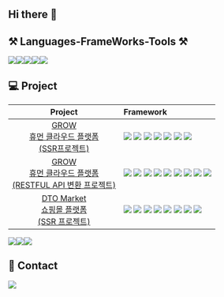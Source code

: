## Hi there 👋

## ⚒️ Languages-FrameWorks-Tools ⚒️ 
<div style="display: flex; align-items: flex-start;">
   <img src="https://skillicons.dev/icons?i=js,html,css,bootstrap,jquery">
   <img src="https://skillicons.dev/icons?i=java,spring&theme=light">
   <img src="https://skillicons.dev/icons?i=gradle,mysql,postman,aws">
   <img src="https://skillicons.dev/icons?i=idea,vscode,ps,ai,xd,git,github">
   <a href="https://flat-record-041.notion.site/f37f51d2bc184c54bebf4e22df4d36ba?pvs=4" target="_blank" >
      <img src="https://skillicons.dev/icons?i=notion">
   </a>
</div>

 <!--
  [![My Skills](https://skillicons.dev/icons?i=js,html,css,bootstrap,jquery)](https://skillicons.dev)
  [![My Skills](https://skillicons.dev/icons?i=java,spring&theme=light)](https://skillicons.dev)
  [![My Skills](https://skillicons.dev/icons?i=gradle,mysql,postman,aws)](https://skillicons.dev)
  [![My Skills](https://skillicons.dev/icons?i=idea,vscode,ps,ai,xd,git,github,notion)](https://skillicons.dev)
 -->


## 💻 Project
|Project|Framework|
|:----:|:-----|
|<a href="https://github.com/yuzusim/project-grow" target="_blank">GROW<br>휴먼 클라우드 플랫폼<br>(SSR프로젝트)</a>|<img src="https://img.shields.io/badge/spring boot-00DD00?style=flat&logo=spring boot&logoColor=white"> <img src="https://img.shields.io/badge/HTML5-E34F26?style=flat&logo=HTML5&logoColor=white"> <img src="https://img.shields.io/badge/CSS3-1572B6?style=flat&logo=CSS3&logoColor=white"> <img src="https://img.shields.io/badge/bootstrap-7952B3?style=flate&logo=bootstrap&logoColor=white"> <img src="https://img.shields.io/badge/javascript-F7DF1E?style=flat&logo=javascript&logoColor=white"> <img src="https://img.shields.io/badge/jquery-0769AD?style=flat&logo=jquery&logoColor=white"> <img src="https://img.shields.io/badge/Java-F46D01?style=flat&logo=OpenJDK&logoColor=white"/>|
|<a href="https://github.com/yuzusim/spring-grow-restapi" target="_blank">GROW<br>휴먼 클라우드 플랫폼<br>(RESTFUL API 변환 프로젝트)</a>|<img src="https://img.shields.io/badge/spring boot-00DD00?style=flat&logo=spring boot&logoColor=white"> <img src="https://img.shields.io/badge/HTML5-E34F26?style=flat&logo=HTML5&logoColor=white"> <img src="https://img.shields.io/badge/CSS3-1572B6?style=flat&logo=CSS3&logoColor=white"> <img src="https://img.shields.io/badge/bootstrap-7952B3?style=flate&logo=bootstrap&logoColor=white"> <img src="https://img.shields.io/badge/javascript-F7DF1E?style=flat&logo=javascript&logoColor=white"> <img src="https://img.shields.io/badge/jquery-0769AD?style=flat&logo=jquery&logoColor=white"> <img src="https://img.shields.io/badge/JWT-000000?style=flat&logo=jsonwebtokens&logoColor=white"> <img src="https://img.shields.io/badge/JPA-E34F26?style=flat&logo=spring&logoColor=white"> <img src="https://img.shields.io/badge/Java-F46D01?style=flat&logo=OpenJDK&logoColor=white align=left "/>|
|<a href="https://github.com/yuzusim/finalproject-dtomarket" target="_blank">DTO Market<br> 쇼핑몰 플랫폼<br>(SSR 프로젝트)</a>|<img src="https://img.shields.io/badge/spring boot-00DD00?style=flat&logo=spring boot&logoColor=white"> <img src="https://img.shields.io/badge/HTML5-E34F26?style=flat&logo=HTML5&logoColor=white"> <img src="https://img.shields.io/badge/CSS3-1572B6?style=flat&logo=CSS3&logoColor=white"> <img src="https://img.shields.io/badge/bootstrap-7952B3?style=flate&logo=bootstrap&logoColor=white"> <img src="https://img.shields.io/badge/javascript-F7DF1E?style=flat&logo=javascript&logoColor=white"> <img src="https://img.shields.io/badge/jquery-0769AD?style=flat&logo=jquery&logoColor=white"> <img src="https://img.shields.io/badge/JPA-E34F26?style=flat&logo=spring&logoColor=white"> <img src="https://img.shields.io/badge/Java-F46D01?style=flat&logo=OpenJDK&logoColor=white"/>|


<div style="display: flex; align-items: flex-start;"> <img src="https://img.shields.io/badge/JPA-E34F26?style=flat&logo=spring&logoColor=white"> <img src="https://img.shields.io/badge/JPA-E34F26?style=flat&logo=spring&logoColor=white"> <img src="https://img.shields.io/badge/JPA-E34F26?style=flat&logo=spring&logoColor=white">
</div>

## 📧 Contact
<a href="mailto:(yuzusim@gmail.com)" target="_blank" >
      <img src="https://skillicons.dev/icons?i=gmail">
</a>


<!--
### Hi there 👋
![Anurag's GitHub stats](https://github-readme-stats.vercel.app/api?username=yuzusim&show_icons=true&theme=buefy)
  <img src="https://img.shields.io/badge/Flutter-02569B?style=for-the-badge&logo=Flutter&logoColor=white">

<img src="https://techstack-generator.vercel.app/docker-icon.svg" alt="icon" width="65" height="65" />
**yuzusim/yuzusim** is a ✨ _special_ ✨ repository because its `README.md` (this file) appears on your GitHub profile.

Here are some ideas to get you started:

- 🔭 I’m currently working on ...
- 🌱 I’m currently learning ...
- 👯 I’m looking to collaborate on ...
- 🤔 I’m looking for help with ...
- 💬 Ask me about ...
- 📫 How to reach me: ...
- 😄 Pronouns: ...
- ⚡ Fun fact: ...
-->
